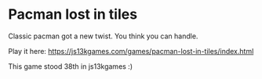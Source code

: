 # Pacman lost in tiles

Classic pacman got a new twist. You think you can handle.

Play it here: https://js13kgames.com/games/pacman-lost-in-tiles/index.html

This game stood 38th in js13kgames :)
